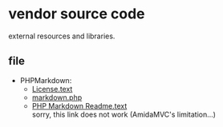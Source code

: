 vendor source code
==================

external resources and libraries. 

file
----

*   PHPMarkdown:  
    *   [License.text](PHPMarkdown/License.text)
    *   [markdown.php](PHPMarkdown/markdown.php)
    *   [PHP Markdown Readme.text](PHPMarkdown/PHP%20Markdown%20Readme.text)  
        sorry, this link does not work (AmidaMVC's limitation...)
